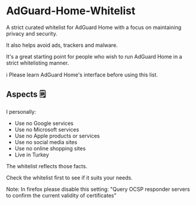 # AdGuard-Home-Whitelist

A strict curated whitelist for AdGuard Home with a focus on maintaining privacy and security.

It also helps avoid ads, trackers and malware.

It's a great starting point for people who wish to run AdGuard Home in a strict whitelisting manner.

ℹ Please learn AdGuard Home's interface before using this list.

## Aspects 🗒

I personally:
* Use no Google services
* Use no Microsoft services
* Use no Apple products or services
* Use no social media sites
* Use no online shopping sites
* Live in Turkey

The whitelist reflects those facts.

Check the whitelist first to see if it suits your needs.

Note: In firefox please disable this setting: "Query OCSP responder servers to confirm the current validity of certificates"
